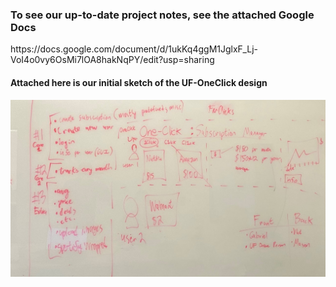 ### To see our up-to-date project notes, see the attached Google Docs

<link>https://docs.google.com/document/d/1ukKq4ggM1JglxF_Lj-VoI4o0vy6OsMi7lOA8hakNqPY/edit?usp=sharing</link><br>

#### Attached here is our initial sketch of the UF-OneClick design

<img src="https://github.com/gabo0802/UF-OneClick/blob/main/Project-Notes/sketch.jpg">
